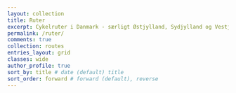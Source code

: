 ```yaml
---
layout: collection
title: Ruter
excerpt: Cykelruter i Danmark - særligt Østjylland, Sydjylland og Vestjylland.
permalink: /ruter/
comments: true
collection: routes
entries_layout: grid
classes: wide
author_profile: true
sort_by: title # date (default) title
sort_order: forward # forward (default), reverse
---
```

